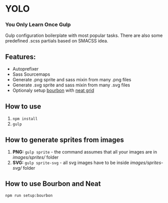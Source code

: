 # YOLO
### You Only Learn Once Gulp

Gulp configuration boilerplate with most popular tasks. There are also some predefined .scss partials based on SMACSS idea.

## Features:
* Autoprefixer
* Sass Sourcemaps
* Generate .png sprite and sass mixin from many .png files
* Generate .svg sprite and sass mixin from many .svg files
* Optionaly setup [bourbon]() with [neat grid]()

## How to use
1. `npm install`
2. `gulp`

## How to generate sprites from images
1. __PNG:__ `gulp sprite` - the command assumes that all your images are in _images/sprites/_ folder
2. __SVG:__ `gulp sprite-svg` - all svg images have to be inside _images/sprites-svg/_ folder

## How to use Bourbon and Neat
`npm run setup:bourbon`
